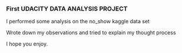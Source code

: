 ### First UDACITY DATA ANALYSIS PROJECT

I performed some analysis on the no_show kaggle data set

Wrote down my observations and tried to explain my thought process

I hope you enjoy.
